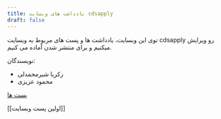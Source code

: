 ```yaml
---
title: یادداشت های وبسایت cdsapply
draft: false
---
```


توی این وبسایت، یادداشت ها و پست های مربوط به وبسایت cdsapply رو ویرایش میکنیم و برای منتشر شدن آماده می کنیم. 

نویسندگان: 
- زکریا شیرمحمدلی
- محمود عزیزی

[پست ها](/posts)

[[اولین پست وبسایت]]